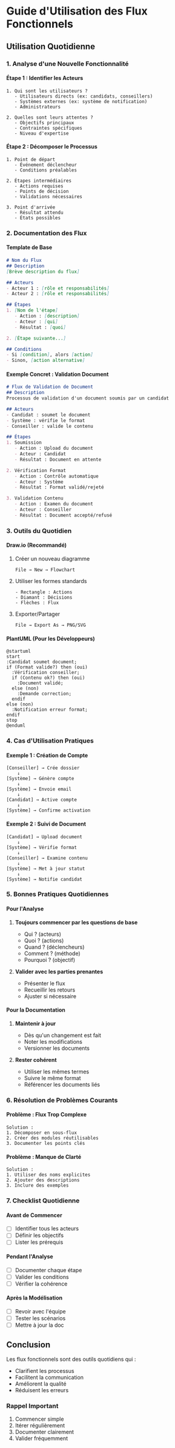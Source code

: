 # Guide d'Utilisation des Flux Fonctionnels

## Utilisation Quotidienne

### 1. Analyse d'une Nouvelle Fonctionnalité

#### Étape 1 : Identifier les Acteurs
```
1. Qui sont les utilisateurs ?
   - Utilisateurs directs (ex: candidats, conseillers)
   - Systèmes externes (ex: système de notification)
   - Administrateurs

2. Quelles sont leurs attentes ?
   - Objectifs principaux
   - Contraintes spécifiques
   - Niveau d'expertise
```

#### Étape 2 : Décomposer le Processus
```
1. Point de départ
   - Événement déclencheur
   - Conditions préalables

2. Étapes intermédiaires
   - Actions requises
   - Points de décision
   - Validations nécessaires

3. Point d'arrivée
   - Résultat attendu
   - États possibles
```

### 2. Documentation des Flux

#### Template de Base
```markdown
# Nom du Flux
## Description
[Brève description du flux]

## Acteurs
- Acteur 1 : [rôle et responsabilités]
- Acteur 2 : [rôle et responsabilités]

## Étapes
1. [Nom de l'étape]
   - Action : [description]
   - Acteur : [qui]
   - Résultat : [quoi]

2. [Étape suivante...]

## Conditions
- Si [condition], alors [action]
- Sinon, [action alternative]
```

#### Exemple Concret : Validation Document
```markdown
# Flux de Validation de Document
## Description
Processus de validation d'un document soumis par un candidat

## Acteurs
- Candidat : soumet le document
- Système : vérifie le format
- Conseiller : valide le contenu

## Étapes
1. Soumission
   - Action : Upload du document
   - Acteur : Candidat
   - Résultat : Document en attente

2. Vérification Format
   - Action : Contrôle automatique
   - Acteur : Système
   - Résultat : Format validé/rejeté

3. Validation Contenu
   - Action : Examen du document
   - Acteur : Conseiller
   - Résultat : Document accepté/refusé
```

### 3. Outils du Quotidien

#### Draw.io (Recommandé)
1. Créer un nouveau diagramme
   ```
   File → New → Flowchart
   ```

2. Utiliser les formes standards
   ```
   - Rectangle : Actions
   - Diamant : Décisions
   - Flèches : Flux
   ```

3. Exporter/Partager
   ```
   File → Export As → PNG/SVG
   ```

#### PlantUML (Pour les Développeurs)
```plantuml
@startuml
start
:Candidat soumet document;
if (Format valide?) then (oui)
  :Vérification conseiller;
  if (Contenu ok?) then (oui)
    :Document validé;
  else (non)
    :Demande correction;
  endif
else (non)
  :Notification erreur format;
endif
stop
@enduml
```

### 4. Cas d'Utilisation Pratiques

#### Exemple 1 : Création de Compte
```
[Conseiller] → Crée dossier
    ↓
[Système] → Génère compte
    ↓
[Système] → Envoie email
    ↓
[Candidat] → Active compte
    ↓
[Système] → Confirme activation
```

#### Exemple 2 : Suivi de Document
```
[Candidat] → Upload document
    ↓
[Système] → Vérifie format
    ↓
[Conseiller] → Examine contenu
    ↓
[Système] → Met à jour statut
    ↓
[Système] → Notifie candidat
```

### 5. Bonnes Pratiques Quotidiennes

#### Pour l'Analyse
1. **Toujours commencer par les questions de base**
   - Qui ? (acteurs)
   - Quoi ? (actions)
   - Quand ? (déclencheurs)
   - Comment ? (méthode)
   - Pourquoi ? (objectif)

2. **Valider avec les parties prenantes**
   - Présenter le flux
   - Recueillir les retours
   - Ajuster si nécessaire

#### Pour la Documentation
1. **Maintenir à jour**
   - Dès qu'un changement est fait
   - Noter les modifications
   - Versionner les documents

2. **Rester cohérent**
   - Utiliser les mêmes termes
   - Suivre le même format
   - Référencer les documents liés

### 6. Résolution de Problèmes Courants

#### Problème : Flux Trop Complexe
```
Solution :
1. Décomposer en sous-flux
2. Créer des modules réutilisables
3. Documenter les points clés
```

#### Problème : Manque de Clarté
```
Solution :
1. Utiliser des noms explicites
2. Ajouter des descriptions
3. Inclure des exemples
```

### 7. Checklist Quotidienne

#### Avant de Commencer
- [ ] Identifier tous les acteurs
- [ ] Définir les objectifs
- [ ] Lister les prérequis

#### Pendant l'Analyse
- [ ] Documenter chaque étape
- [ ] Valider les conditions
- [ ] Vérifier la cohérence

#### Après la Modélisation
- [ ] Revoir avec l'équipe
- [ ] Tester les scénarios
- [ ] Mettre à jour la doc

## Conclusion

Les flux fonctionnels sont des outils quotidiens qui :
- Clarifient les processus
- Facilitent la communication
- Améliorent la qualité
- Réduisent les erreurs

### Rappel Important
1. Commencer simple
2. Itérer régulièrement
3. Documenter clairement
4. Valider fréquemment
